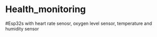 # Health_monitoring
#Esp32s with heart rate senosr, oxygen level sensor, temperature and humidity sensor
